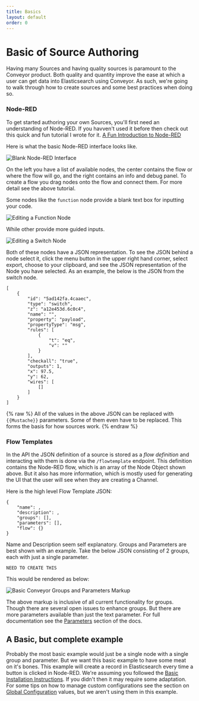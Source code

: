 ```yaml
---
title: Basics
layout: default
order: 0
---
```


# Basic of Source Authoring

Having many Sources and having quality sources is paramount to the Conveyor product. Both quality and quantity improve the ease at which a user can get data into Elasticsearch using Conveyor. As such, we're going to walk through how to create sources and some best practices when doing so.

### Node-RED

To get started authoring your own Sources, you'll first need an understanding of Node-RED. If you havven't used it before then check out this quick and fun tutorial I wrote for it. [A Fun Introduction to Node-RED](https://blog.spg.ai/a-fun-introduction-to-node-red-4d14d8bdbc6b)

Here is what the basic Node-RED interface looks like.

![Blank Node-RED Interface]()

On the left you have a list of available nodes, the center contains the flow or where the flow will go, and the right contains an info and debug panel. To create a flow you drag nodes onto the flow and connect them. For more detail see the above tutorial.

Some nodes like the `function` node provide a blank text box for inputting your code.

![Editing a Function Node]()

While other provide more guided inputs.

![Editing a Switch Node]()

Both of these nodes have a JSON representation. To see the JSON behind a node select it, click the menu button in the upper right hand corner, select export, choose to your clipboard, and see the JSON representation of the Node you have selected. As an example, the below is the JSON from the switch node.

```
[
    {
        "id": "5ad142fa.4caaec",
        "type": "switch",
        "z": "a12e453d.6c0c4",
        "name": "",
        "property": "payload",
        "propertyType": "msg",
        "rules": [
            {
                "t": "eq",
                "v": ""
            }
        ],
        "checkall": "true",
        "outputs": 1,
        "x": 97.5,
        "y": 62,
        "wires": [
            []
        ]
    }
]
```
{% raw %}
All of the values in the above JSON can be replaced with `{{Mustache}}` parameters. Some of them even have to be replaced. This forms the basis for how sources work.
{% endraw %}

### Flow Templates

In the API the JSON definition of a source is stored as a *flow definition* and interacting with them is done via the `/flowtemplate` endpoint. This definition contains the Node-RED flow, which is an array of the Node Object shown above. But it also has more information, which is mostly used for generating the UI that the user will see when they are creating a Channel.

Here is the high level Flow Template JSON:

```
{
    "name": ,
    "description": ,
    "groups": [],
    "parameters": [],
    "flow": {}
}
```

Name and Description seem self explanatory. Groups and Parameters are best shown with an example. Take the below JSON consisting of 2 groups, each with just a single parameter.

```
NEED TO CREATE THIS
```

This would be rendered as below:

![Basic Conveyor Groups and Parameters Markup]()

The above markup is inclusive of all current functionality for groups. Though there are several open issues to enhance groups. But there are more parameters available than just the text parameter. For full documentation see the [Parameters](./parameter-types/) section of the docs.

## A Basic, but complete example

Probably the most basic example would just be a single node with a single group and parameter. But we want this basic example to have some meat on it's bones. This example will create a record in Elasticsearch every time a button is clicked in Node-RED. We're assuming you followed the [Basic Installation Instructions](../getting_started/basic-installation/). If you didn't then it may require some adaptation. For some tips on how to manage custom configurations see the section on [Global Configuration](./global-configuration/) values, but we aren't using them in this example.
